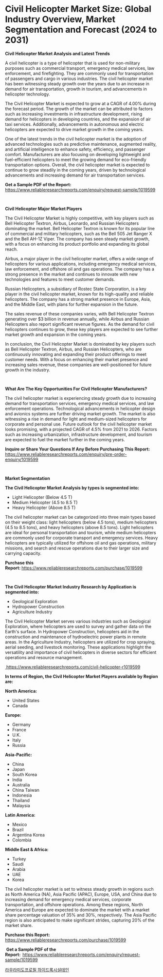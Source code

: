 <p><h1>Civil Helicopter Market Size: Global Industry Overview, Market Segmentation and Forecast (2024 to 2031)</h1></p><p><strong>Civil Helicopter Market Analysis and Latest Trends</strong></p>
<p><p>A civil helicopter is a type of helicopter that is used for non-military purposes such as commercial transport, emergency medical services, law enforcement, and firefighting. They are commonly used for transportation of passengers and cargo in various industries. The civil helicopter market has been witnessing steady growth over the years due to an increase in demand for air transportation, growth in tourism, and advancements in helicopter technology.</p><p>The Civil Helicopter Market is expected to grow at a CAGR of 4.00% during the forecast period. The growth of the market can be attributed to factors such as increasing investments in infrastructure development, rising demand for helicopters in developing countries, and the expansion of air taxi services. Additionally, advancements in autonomous and electric helicopters are expected to drive market growth in the coming years.</p><p>One of the latest trends in the civil helicopter market is the adoption of advanced technologies such as predictive maintenance, augmented reality, and artificial intelligence to enhance safety, efficiency, and passenger comfort. Manufacturers are also focusing on developing lightweight and fuel-efficient helicopters to meet the growing demand for eco-friendly transportation options. Overall, the civil helicopter market is expected to continue to grow steadily in the coming years, driven by technological advancements and increasing demand for air transportation services.</p></p>
<p><strong>Get a Sample PDF of the Report:&nbsp;</strong> <a href="https://www.reliableresearchreports.com/enquiry/request-sample/1019599">https://www.reliableresearchreports.com/enquiry/request-sample/1019599</a></p>
<p>&nbsp;</p>
<p><strong>Civil Helicopter Major Market Players</strong></p>
<p><p>The Civil Helicopter Market is highly competitive, with key players such as Bell Helicopter Textron, Airbus, Leonardo, and Russian Helicopters dominating the market. Bell Helicopter Textron is known for its popular line of commercial and military helicopters, such as the Bell 505 Jet Ranger X and the Bell AH-1Z Viper. The company has seen steady market growth, with a focus on enhancing its product portfolio and expanding its global reach.</p><p>Airbus, a major player in the civil helicopter market, offers a wide range of helicopters for various applications, including emergency medical services, law enforcement, and offshore oil and gas operations. The company has a strong presence in the market and continues to innovate with new technologies and features to meet customer demands.</p><p>Russian Helicopters, a subsidiary of Rostec State Corporation, is a key player in the civil helicopter market, known for its high-quality and reliable helicopters. The company has a strong market presence in Europe, Asia, and the Middle East, with plans for further expansion in the future.</p><p>The sales revenue of these companies varies, with Bell Helicopter Textron generating over $3 billion in revenue annually, while Airbus and Russian Helicopters also report significant revenue figures. As the demand for civil helicopters continues to grow, these key players are expected to see further market growth and expansion in the coming years.</p><p>In conclusion, the Civil Helicopter Market is dominated by key players such as Bell Helicopter Textron, Airbus, and Russian Helicopters, who are continuously innovating and expanding their product offerings to meet customer needs. With a focus on enhancing their market presence and increasing sales revenue, these companies are well-positioned for future growth in the industry.</p></p>
<p>&nbsp;</p>
<p><strong>What Are The Key Opportunities For Civil Helicopter Manufacturers?</strong></p>
<p><p>The civil helicopter market is experiencing steady growth due to increasing demand for transportation services, emergency medical services, and law enforcement operations. Technological advancements in helicopter design and avionics systems are further driving market growth. The market is also witnessing a rise in demand for light and medium-sized helicopters for corporate and personal use. Future outlook for the civil helicopter market looks promising, with a projected CAGR of 4.5% from 2021 to 2026. Factors such as increasing urbanization, infrastructure development, and tourism are expected to fuel the market further in the coming years.</p></p>
<p><strong>Inquire or Share Your Questions If Any Before Purchasing This Report:</strong> <a href="https://www.reliableresearchreports.com/enquiry/pre-order-enquiry/1019599">https://www.reliableresearchreports.com/enquiry/pre-order-enquiry/1019599</a></p>
<p>&nbsp;</p>
<p><strong>Market Segmentation</strong></p>
<p><strong>The Civil Helicopter Market Analysis by types is segmented into:</strong></p>
<p><ul><li>Light Helicopter (Below 4.5 T)</li><li>Medium Helicopter (4.5 to 8.5 T)</li><li>Heavy Helicopter (Above 8.5 T)</li></ul></p>
<p><p>The civil helicopter market can be categorized into three main types based on their weight class: light helicopters (below 4.5 tons), medium helicopters (4.5 to 8.5 tons), and heavy helicopters (above 8.5 tons). Light helicopters are ideal for personal transportation and tourism, while medium helicopters are commonly used for corporate transport and emergency services. Heavy helicopters are typically utilized for offshore oil and gas operations, military missions, and search and rescue operations due to their larger size and carrying capacity.</p></p>
<p><strong>Purchase this Report:&nbsp;</strong><a href="https://www.reliableresearchreports.com/purchase/1019599">https://www.reliableresearchreports.com/purchase/1019599</a></p>
<p>&nbsp;</p>
<p><strong>The Civil Helicopter Market Industry Research by Application is segmented into:</strong></p>
<p><ul><li>Geological Exploration</li><li>Hydropower Construction</li><li>Agriculture Industry</li></ul></p>
<p><p>The Civil Helicopter Market serves various industries such as Geological Exploration, where helicopters are used to survey and gather data on the Earth's surface. In Hydropower Construction, helicopters aid in the construction and maintenance of hydroelectric power plants in remote areas. In the Agriculture Industry, helicopters are utilized for crop spraying, aerial seeding, and livestock monitoring. These applications highlight the versatility and importance of civil helicopters in diverse sectors for efficient operations and resource management.</p></p>
<p><a href="https://www.reliableresearchreports.com/civil-helicopter-r1019599">&nbsp;https://www.reliableresearchreports.com/civil-helicopter-r1019599</a></p>
<p><strong>In terms of Region, the Civil Helicopter Market Players available by Region are:</strong></p>
<p>
    <p> <strong> North America: </strong>
        <ul>
            <li>United States</li>
            <li>Canada</li>
        </ul>
        </p> 
    <p> <strong> Europe: </strong>
        <ul>
            <li>Germany</li>
            <li>France</li>
            <li>U.K.</li>
            <li>Italy</li>
            <li>Russia</li>
        </ul>
        </p> 
    <p> <strong> Asia-Pacific: </strong>
        <ul>
            <li>China</li>
            <li>Japan</li>
            <li>South Korea</li>
            <li>India</li>
            <li>Australia</li>
            <li>China Taiwan</li>
            <li>Indonesia</li>
            <li>Thailand</li>
            <li>Malaysia</li>
        </ul>
        </p> 
    <p> <strong> Latin America: </strong>
        <ul>
            <li>Mexico</li>
            <li>Brazil</li>
            <li>Argentina Korea</li>
            <li>Colombia</li>
        </ul>
        </p> 
    <p> <strong> Middle East & Africa: </strong>
        <ul>
            <li>Turkey</li>
            <li>Saudi</li>
            <li>Arabia</li>
            <li>UAE</li>
            <li>Korea</li>
        </ul>
    </p>
    </p>
<p><p>The civil helicopter market is set to witness steady growth in regions such as North America (NA), Asia Pacific (APAC), Europe, USA, and China due to increasing demand for emergency medical services, corporate transportation, and offshore operations. Among these regions, North America and Europe are expected to dominate the market with a market share percentage valuation of 35% and 30%, respectively. The Asia Pacific region is also anticipated to make significant strides, capturing 20% of the market share.</p></p>
<p><strong>Purchase this Report: </strong><a href="https://www.reliableresearchreports.com/purchase/1019599">https://www.reliableresearchreports.com/purchase/1019599</a></p>
<p>&nbsp;<strong>Get a Sample PDF of the Report:&nbsp;&nbsp;</strong><a href="https://www.reliableresearchreports.com/enquiry/request-sample/1019599">https://www.reliableresearchreports.com/enquiry/request-sample/1019599</a></p>
<p><strong></strong></p>
<p><p><a href="https://github.com/wallacBahrtyinger567686/Market-Research-Report-List-1/blob/main/821121419320.md">라우라미도프로필 하이드록시설테인</a></p></p>